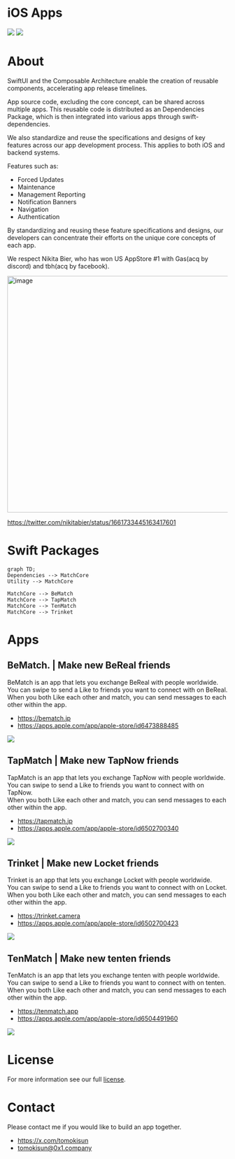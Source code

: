 # iOS Apps

<div align='left'>
  <img src='https://github.com/0x1-company/ios-app/actions/workflows/app.yml/badge.svg'>
  <img src='https://github.com/0x1-company/ios-app/actions/workflows/format.yml/badge.svg'>
</div>

# About

SwiftUI and the Composable Architecture enable the creation of reusable components, accelerating app release timelines.

App source code, excluding the core concept, can be shared across multiple apps. This reusable code is distributed as an Dependencies Package, which is then integrated into various apps through swift-dependencies.

We also standardize and reuse the specifications and designs of key features across our app development process. This applies to both iOS and backend systems.

Features such as:

- Forced Updates
- Maintenance
- Management Reporting
- Notification Banners
- Navigation
- Authentication

By standardizing and reusing these feature specifications and designs, our developers can concentrate their efforts on the unique core concepts of each app.

We respect Nikita Bier, who has won US AppStore #1 with Gas(acq by discord) and tbh(acq by facebook).

<img width="541" alt="image" src="https://github.com/0x1-company/ios-monorepo/assets/28350464/5be23030-67ac-4d16-a315-142473933b42">

https://twitter.com/nikitabier/status/1661733445163417601

# Swift Packages

```mermaid
graph TD;
Dependencies --> MatchCore
Utility --> MatchCore

MatchCore --> BeMatch
MatchCore --> TapMatch
MatchCore --> TenMatch
MatchCore --> Trinket
```


# Apps

## BeMatch. | Make new BeReal friends

BeMatch is an app that lets you exchange BeReal with people worldwide.<br>
You can swipe to send a Like to friends you want to connect with on BeReal.<br>
When you both Like each other and match, you can send messages to each other within the app.

- https://bematch.jp
- https://apps.apple.com/app/apple-store/id6473888485

![](https://github.com/0x1-company/ios-app/assets/28350464/1582c53d-857c-4a8b-9f3a-0b889ca9158f)

## TapMatch | Make new TapNow friends

TapMatch is an app that lets you exchange TapNow with people worldwide.<br>
You can swipe to send a Like to friends you want to connect with on TapNow.<br>
When you both Like each other and match, you can send messages to each other within the app.

- https://tapmatch.jp
- https://apps.apple.com/app/apple-store/id6502700340

![](https://github.com/0x1-company/ios-monorepo/assets/28350464/428d785a-0cdc-4f57-9f2b-2941edd7d986)

## Trinket | Make new Locket friends

Trinket is an app that lets you exchange Locket with people worldwide.<br>
You can swipe to send a Like to friends you want to connect with on Locket.<br>
When you both Like each other and match, you can send messages to each other within the app.

- https://trinket.camera
- https://apps.apple.com/app/apple-store/id6502700423

![](https://github.com/0x1-company/ios-monorepo/assets/28350464/6eb5d5f9-770a-4caa-9437-d993f4fdbfb0)

## TenMatch | Make new tenten friends

TenMatch is an app that lets you exchange tenten with people worldwide.<br>
You can swipe to send a Like to friends you want to connect with on tenten.<br>
When you both Like each other and match, you can send messages to each other within the app.

- https://tenmatch.app
- https://apps.apple.com/app/apple-store/id6504491960

![](https://github.com/0x1-company/ios-monorepo/assets/28350464/6b93853c-8136-4690-86ae-1cca7ec1438b)


# License

For more information see our full [license](./LICENSE).

# Contact

Please contact me if you would like to build an app together.
- https://x.com/tomokisun
- tomokisun@0x1.company
